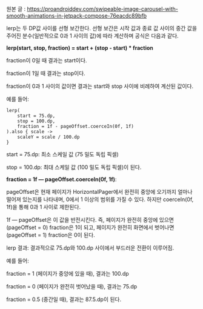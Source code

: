 원본 글 : https://proandroiddev.com/swipeable-image-carousel-with-smooth-animations-in-jetpack-compose-76eacdc89bfb

lerp는 두 DP값 사이를 선형 보간한다. 
선형 보간은 시작 값과 종료 값 사이의 중간 값을 주어진 분수(일반적으로 0과 1 사이의 값)에 따라 계산하며 공식은 다음과 같다.

**lerp(start, stop, fraction) = start + (stop - start) * fraction**

fraction이 0일 때 결과는 start이다.

fraction이 1일 때 결과는 stop이다.

fraction이 0과 1 사이의 값이면 결과는 start와 stop 사이에 비례하여 계산된 값이다.

예를 들어:

```
lerp(
    start = 75.dp,
    stop = 100.dp,
    fraction = 1f - pageOffset.coerceIn(0f, 1f)
).also { scale ->
    scaleY = scale / 100.dp
}
```
start = 75.dp: 최소 스케일 값 (75 밀도 독립 픽셀)

stop = 100.dp: 최대 스케일 값 (100 밀도 독립 픽셀)이 된다.

**fraction = 1f — pageOffset.coerceIn(0f, 1f)**:

pageOffset은 현재 페이지가 HorizontalPager에서 완전히 중앙에 오기까지 얼마나 떨어져 있는지를 나타내며, 0에서 1 이상의 범위를 가질 수 있다. 하지만 coerceIn(0f, 1f)을 통해 0과 1 사이로 제한된다.

1f — pageOffset은 이 값을 반전시킨다. 즉, 페이지가 완전히 중앙에 있으면(pageOffset = 0) fraction은 1이 되고, 페이지가 완전히 화면에서 벗어나면(pageOffset = 1) fraction은 0이 된다.

lerp 결과:
결과적으로 75.dp와 100.dp 사이에서 부드러운 전환이 이루어짐.

예를 들어:

fraction = 1 (페이지가 중앙에 있을 때), 결과는 100.dp

fraction = 0 (페이지가 완전히 벗어났을 때), 결과는 75.dp

fraction = 0.5 (중간일 때), 결과는 87.5.dp이 된다.
